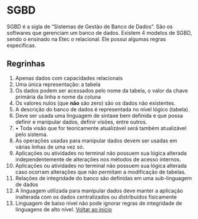 # SGBD
SGBD é a sigla de “Sistemas de Gestão de Banco de Dados”.
São os softwares que gerenciam um banco de dados. Existem 4 modelos de SGBD, sendo o ensinado na Etec o relacional. Ele possui algumas regras específicas. 
## Regrinhas
1. Apenas dados com capacidades relacionais 
2. Uma única representação: a tabela
3. Os dados podem ser acessados pelo nome da tabela, o valor da chave primária da linha e nome da coluna
4. Os valores nulos (que **não** são zero) são os dados não existentes.
5. A descrição do banco de dados é representada no nível lógico (tabela). 
6. Deve ser usada uma linguagem de sintaxe bem definida e que possa definir e manipular dados, definir visões, entre outros.
7. • Toda visão que for teoricamente atualizável será também atualizável pelo sistema.
8. As operações usadas para manipular dados devem ser usadas em várias linhas de uma vez só.
9. Aplicações ou atividades no terminal não possuem sua lógica alterada independentemente de alterações nos métodos de acesso internos.
10. Aplicações ou atividades no terminal não possuem sua lógica alterada caso ocorram alterações que não permitam a modificação de tabelas.
11. Relações de integridade do banco são definidas em uma sub-linguagem de dados
12. A linguagem utilizada para manipular dados deve manter a aplicação inalterada com os dados centralizados ou distribuídos fisicamente
13. Linguagem de baixo nível não pode ignorar regras de integridade de linguagens de alto nível.
[Voltar ao início](../README.md)
